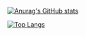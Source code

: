 <!-- ### Hi there 👋 -->
[![Anurag's GitHub stats](https://github-readme-stats.vercel.app/api?username=tkmtnt7000&show_icons=true&count_private=true)](https://github.com/anuraghazra/github-readme-stats)

[![Top Langs](https://github-readme-stats.vercel.app/api/top-langs/?username=tkmtnt7000&hide=jupyter%20notebook)](https://github.com/sktometometo/github-readme-stats)
<!--
**tkmtnt7000/tkmtnt7000** is a ✨ _special_ ✨ repository because its `README.md` (this file) appears on your GitHub profile.

Here are some ideas to get you started:

- 🔭 I’m currently working on ...
- 🌱 I’m currently learning ...
- 👯 I’m looking to collaborate on ...
- 🤔 I’m looking for help with ...
- 💬 Ask me about ...
- 📫 How to reach me: ...
- 😄 Pronouns: ...
- ⚡ Fun fact: ...
-->
